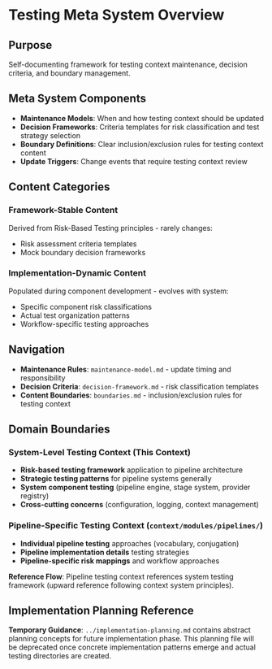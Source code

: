 # Testing Meta System Overview

## Purpose
Self-documenting framework for testing context maintenance, decision criteria, and boundary management.

## Meta System Components
- **Maintenance Models**: When and how testing context should be updated
- **Decision Frameworks**: Criteria templates for risk classification and test strategy selection
- **Boundary Definitions**: Clear inclusion/exclusion rules for testing context content
- **Update Triggers**: Change events that require testing context review

## Content Categories

### Framework-Stable Content
Derived from Risk-Based Testing principles - rarely changes:
- Risk assessment criteria templates
- Mock boundary decision frameworks

### Implementation-Dynamic Content
Populated during component development - evolves with system:
- Specific component risk classifications
- Actual test organization patterns
- Workflow-specific testing approaches

## Navigation
- **Maintenance Rules**: `maintenance-model.md` - update timing and responsibility
- **Decision Criteria**: `decision-framework.md` - risk classification templates
- **Content Boundaries**: `boundaries.md` - inclusion/exclusion rules for testing context

## Domain Boundaries

### System-Level Testing Context (This Context)
- **Risk-based testing framework** application to pipeline architecture
- **Strategic testing patterns** for pipeline systems generally
- **System component testing** (pipeline engine, stage system, provider registry)
- **Cross-cutting concerns** (configuration, logging, context management)

### Pipeline-Specific Testing Context (`context/modules/pipelines/`)
- **Individual pipeline testing** approaches (vocabulary, conjugation)
- **Pipeline implementation details** testing strategies
- **Pipeline-specific risk mappings** and workflow approaches

**Reference Flow**: Pipeline testing context references system testing framework (upward reference following context system principles).

## Implementation Planning Reference
**Temporary Guidance**: `../implementation-planning.md` contains abstract planning concepts for future implementation phase. This planning file will be deprecated once concrete implementation patterns emerge and actual testing directories are created.
